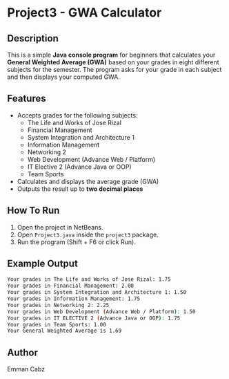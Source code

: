 # Project3 - GWA Calculator

## Description

This is a simple **Java console program** for beginners that calculates your **General Weighted Average (GWA)** based on your grades in eight different subjects for the semester. The program asks for your grade in each subject and then displays your computed GWA.

## Features

- Accepts grades for the following subjects:
  - The Life and Works of Jose Rizal
  - Financial Management
  - System Integration and Architecture 1
  - Information Management
  - Networking 2
  - Web Development (Advance Web / Platform)
  - IT Elective 2 (Advance Java or OOP)
  - Team Sports
- Calculates and displays the average grade (GWA)
- Outputs the result up to **two decimal places**

## How To Run
1. Open the project in NetBeans.
2. Open `Project3.java` inside the `project3` package.
3. Run the program (Shift + F6 or click Run).

## Example Output

```bash
Your grades in The Life and Works of Jose Rizal: 1.75
Your grades in Financial Management: 2.00
Your grades in System Integration and Architecture 1: 1.50
Your grades in Information Management: 1.75
Your grades in Networking 2: 2.25
Your grades in Web Development (Advance Web / Platform): 1.50
Your grades in IT ELECTIVE 2 (Advance Java or OOP): 1.75
Your grades in Team Sports: 1.00
Your General Weighted Average is 1.69
```

## Author
Emman Cabz
